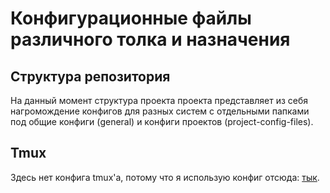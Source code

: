 # Конфигурационные файлы различного толка и назначения

## Структура репозитория

На данный момент структура проекта проекта представляет из себя нагромождение конфигов для
разных систем с отдельными папками под общие конфиги (general) и конфиги проектов
(project-config-files).

## Tmux

Здесь нет конфига tmux'а, потому что я использую конфиг отсюда:
[тык](https://github.com/gpakosz/.tmux).
